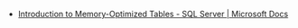 - [Introduction to Memory-Optimized Tables - SQL Server | Microsoft Docs](https://docs.microsoft.com/en-us/sql/relational-databases/in-memory-oltp/introduction-to-memory-optimized-tables)
